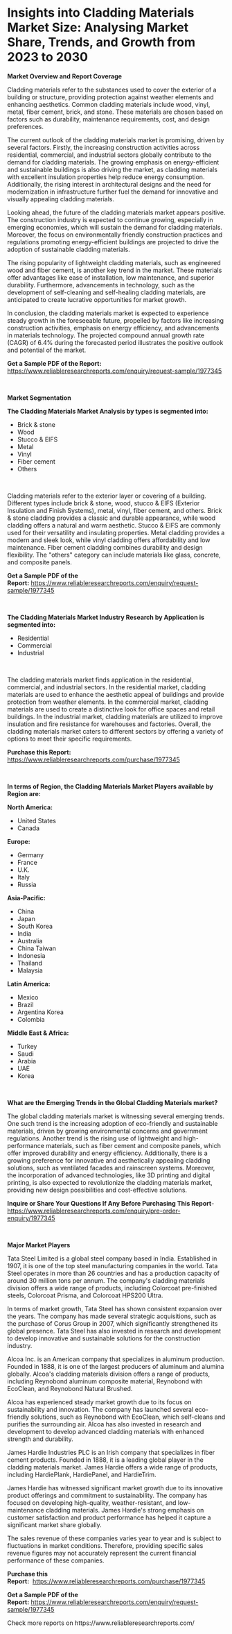 <p><h1>Insights into Cladding Materials Market Size: Analysing Market Share, Trends, and Growth from 2023 to 2030</h1></p><p><strong>Market Overview and Report Coverage</strong></p>
<p><p>Cladding materials refer to the substances used to cover the exterior of a building or structure, providing protection against weather elements and enhancing aesthetics. Common cladding materials include wood, vinyl, metal, fiber cement, brick, and stone. These materials are chosen based on factors such as durability, maintenance requirements, cost, and design preferences.</p><p>The current outlook of the cladding materials market is promising, driven by several factors. Firstly, the increasing construction activities across residential, commercial, and industrial sectors globally contribute to the demand for cladding materials. The growing emphasis on energy-efficient and sustainable buildings is also driving the market, as cladding materials with excellent insulation properties help reduce energy consumption. Additionally, the rising interest in architectural designs and the need for modernization in infrastructure further fuel the demand for innovative and visually appealing cladding materials.</p><p>Looking ahead, the future of the cladding materials market appears positive. The construction industry is expected to continue growing, especially in emerging economies, which will sustain the demand for cladding materials. Moreover, the focus on environmentally friendly construction practices and regulations promoting energy-efficient buildings are projected to drive the adoption of sustainable cladding materials.</p><p>The rising popularity of lightweight cladding materials, such as engineered wood and fiber cement, is another key trend in the market. These materials offer advantages like ease of installation, low maintenance, and superior durability. Furthermore, advancements in technology, such as the development of self-cleaning and self-healing cladding materials, are anticipated to create lucrative opportunities for market growth.</p><p>In conclusion, the cladding materials market is expected to experience steady growth in the foreseeable future, propelled by factors like increasing construction activities, emphasis on energy efficiency, and advancements in materials technology. The projected compound annual growth rate (CAGR) of 6.4% during the forecasted period illustrates the positive outlook and potential of the market.</p></p>
<p><strong>Get a Sample PDF of the Report:</strong> <a href="https://www.reliableresearchreports.com/enquiry/request-sample/1977345">https://www.reliableresearchreports.com/enquiry/request-sample/1977345</a></p>
<p>&nbsp;</p>
<p><strong>Market Segmentation</strong></p>
<p><strong>The Cladding Materials Market Analysis by types is segmented into:</strong></p>
<p><ul><li>Brick & stone</li><li>Wood</li><li>Stucco & EIFS</li><li>Metal</li><li>Vinyl</li><li>Fiber cement</li><li>Others</li></ul></p>
<p>&nbsp;</p>
<p><p>Cladding materials refer to the exterior layer or covering of a building. Different types include brick & stone, wood, stucco & EIFS (Exterior Insulation and Finish Systems), metal, vinyl, fiber cement, and others. Brick & stone cladding provides a classic and durable appearance, while wood cladding offers a natural and warm aesthetic. Stucco & EIFS are commonly used for their versatility and insulating properties. Metal cladding provides a modern and sleek look, while vinyl cladding offers affordability and low maintenance. Fiber cement cladding combines durability and design flexibility. The "others" category can include materials like glass, concrete, and composite panels.</p></p>
<p><strong>Get a Sample PDF of the Report:</strong>&nbsp;<a href="https://www.reliableresearchreports.com/enquiry/request-sample/1977345">https://www.reliableresearchreports.com/enquiry/request-sample/1977345</a></p>
<p>&nbsp;</p>
<p><strong>The Cladding Materials Market Industry Research by Application is segmented into:</strong></p>
<p><ul><li>Residential</li><li>Commercial</li><li>Industrial</li></ul></p>
<p>&nbsp;</p>
<p><p>The cladding materials market finds application in the residential, commercial, and industrial sectors. In the residential market, cladding materials are used to enhance the aesthetic appeal of buildings and provide protection from weather elements. In the commercial market, cladding materials are used to create a distinctive look for office spaces and retail buildings. In the industrial market, cladding materials are utilized to improve insulation and fire resistance for warehouses and factories. Overall, the cladding materials market caters to different sectors by offering a variety of options to meet their specific requirements.</p></p>
<p><strong>Purchase this Report:</strong>&nbsp; <a href="https://www.reliableresearchreports.com/purchase/1977345">https://www.reliableresearchreports.com/purchase/1977345</a></p>
<p>&nbsp;</p>
<p><strong>In terms of Region, the Cladding Materials Market Players available by Region are:</strong></p>
<p>
    <p> <strong> North America: </strong>
        <ul>
            <li>United States</li>
            <li>Canada</li>
        </ul>
        </p> 
    <p> <strong> Europe: </strong>
        <ul>
            <li>Germany</li>
            <li>France</li>
            <li>U.K.</li>
            <li>Italy</li>
            <li>Russia</li>
        </ul>
        </p> 
    <p> <strong> Asia-Pacific: </strong>
        <ul>
            <li>China</li>
            <li>Japan</li>
            <li>South Korea</li>
            <li>India</li>
            <li>Australia</li>
            <li>China Taiwan</li>
            <li>Indonesia</li>
            <li>Thailand</li>
            <li>Malaysia</li>
        </ul>
        </p> 
    <p> <strong> Latin America: </strong>
        <ul>
            <li>Mexico</li>
            <li>Brazil</li>
            <li>Argentina Korea</li>
            <li>Colombia</li>
        </ul>
        </p> 
    <p> <strong> Middle East & Africa: </strong>
        <ul>
            <li>Turkey</li>
            <li>Saudi</li>
            <li>Arabia</li>
            <li>UAE</li>
            <li>Korea</li>
        </ul>
    </p>
    </p>
<p>&nbsp;</p>
<p><strong>What are the Emerging Trends in the Global Cladding Materials market?</strong></p>
<p><p>The global cladding materials market is witnessing several emerging trends. One such trend is the increasing adoption of eco-friendly and sustainable materials, driven by growing environmental concerns and government regulations. Another trend is the rising use of lightweight and high-performance materials, such as fiber cement and composite panels, which offer improved durability and energy efficiency. Additionally, there is a growing preference for innovative and aesthetically appealing cladding solutions, such as ventilated facades and rainscreen systems. Moreover, the incorporation of advanced technologies, like 3D printing and digital printing, is also expected to revolutionize the cladding materials market, providing new design possibilities and cost-effective solutions.</p></p>
<p><strong>Inquire or Share Your Questions If Any Before Purchasing This Report</strong>- <a href="https://www.reliableresearchreports.com/enquiry/pre-order-enquiry/1977345">https://www.reliableresearchreports.com/enquiry/pre-order-enquiry/1977345</a></p>
<p>&nbsp;</p>
<p><strong>Major Market Players</strong></p>
<p><p>Tata Steel Limited is a global steel company based in India. Established in 1907, it is one of the top steel manufacturing companies in the world. Tata Steel operates in more than 26 countries and has a production capacity of around 30 million tons per annum. The company's cladding materials division offers a wide range of products, including Colorcoat pre-finished steels, Colorcoat Prisma, and Colorcoat HPS200 Ultra.</p><p>In terms of market growth, Tata Steel has shown consistent expansion over the years. The company has made several strategic acquisitions, such as the purchase of Corus Group in 2007, which significantly strengthened its global presence. Tata Steel has also invested in research and development to develop innovative and sustainable solutions for the construction industry.</p><p>Alcoa Inc. is an American company that specializes in aluminum production. Founded in 1888, it is one of the largest producers of aluminum and alumina globally. Alcoa's cladding materials division offers a range of products, including Reynobond aluminum composite material, Reynobond with EcoClean, and Reynobond Natural Brushed.</p><p>Alcoa has experienced steady market growth due to its focus on sustainability and innovation. The company has launched several eco-friendly solutions, such as Reynobond with EcoClean, which self-cleans and purifies the surrounding air. Alcoa has also invested in research and development to develop advanced cladding materials with enhanced strength and durability.</p><p>James Hardie Industries PLC is an Irish company that specializes in fiber cement products. Founded in 1888, it is a leading global player in the cladding materials market. James Hardie offers a wide range of products, including HardiePlank, HardiePanel, and HardieTrim.</p><p>James Hardie has witnessed significant market growth due to its innovative product offerings and commitment to sustainability. The company has focused on developing high-quality, weather-resistant, and low-maintenance cladding materials. James Hardie's strong emphasis on customer satisfaction and product performance has helped it capture a significant market share globally.</p><p>The sales revenue of these companies varies year to year and is subject to fluctuations in market conditions. Therefore, providing specific sales revenue figures may not accurately represent the current financial performance of these companies.</p></p>
<p><strong>Purchase this Report:</strong>&nbsp;&nbsp;<a href="https://www.reliableresearchreports.com/purchase/1977345">https://www.reliableresearchreports.com/purchase/1977345</a></p>
<p></p>
<p><strong>Get a Sample PDF of the Report:</strong>&nbsp;<a href="https://www.reliableresearchreports.com/enquiry/request-sample/1977345">https://www.reliableresearchreports.com/enquiry/request-sample/1977345</a></p>
<p>Check more reports on https://www.reliableresearchreports.com/</p>